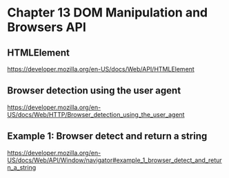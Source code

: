 # Chapter 13 DOM Manipulation and Browsers API

## HTMLElement

https://developer.mozilla.org/en-US/docs/Web/API/HTMLElement

## Browser detection using the user agent

https://developer.mozilla.org/en-US/docs/Web/HTTP/Browser_detection_using_the_user_agent

## Example 1: Browser detect and return a string

https://developer.mozilla.org/en-US/docs/Web/API/Window/navigator#example_1_browser_detect_and_return_a_string
